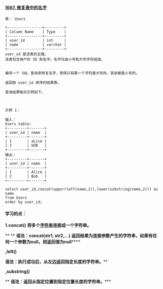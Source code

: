 #### [1667. 修复表中的名字](https://leetcode-cn.com/problems/fix-names-in-a-table/)

```mysql
表： Users

+----------------+---------+
| Column Name    | Type    |
+----------------+---------+
| user_id        | int     |
| name           | varchar |
+----------------+---------+
user_id 是该表的主键。
该表包含用户的 ID 和名字。名字仅由小写和大写字符组成。
 

编写一个 SQL 查询来修复名字，使得只有第一个字符是大写的，其余都是小写的。

返回按 user_id 排序的结果表。

查询结果格式示例如下。

 

示例 1：

输入：
Users table:
+---------+-------+
| user_id | name  |
+---------+-------+
| 1       | aLice |
| 2       | bOB   |
+---------+-------+
输出：
+---------+-------+
| user_id | name  |
+---------+-------+
| 1       | Alice |
| 2       | Bob   |
+---------+-------+

```



```mysql
select user_id,concat(upper(left(name,1)),lower(substring(name,2))) as name
from Users
order by user_id;
```



#### **学习的点：**

**1.concat()**   **将多个[字符串](https://so.csdn.net/so/search?q=字符串&spm=1001.2101.3001.7020)连接成一个字符串。**

**			** **语法：concat(str1, str2,...) 返回结果为连接参数产生的字符串，如果有任何一个参数为null，则返回值为null******

**,left()**

​				**语法：执行成功后，从左边返回指定长度的字符串。****

**,substring()**

**			**语法：返回从指定位置到指定位置长度的字符串。*****